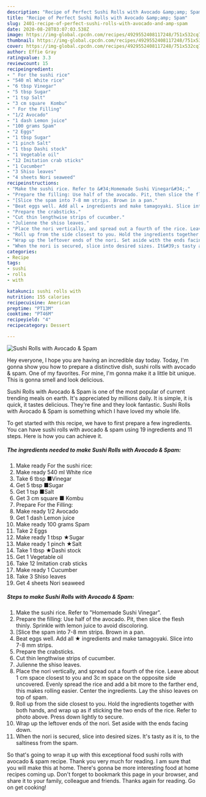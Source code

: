 ```yaml
---
description: "Recipe of Perfect Sushi Rolls with Avocado &amp;amp; Spam"
title: "Recipe of Perfect Sushi Rolls with Avocado &amp;amp; Spam"
slug: 2401-recipe-of-perfect-sushi-rolls-with-avocado-and-amp-spam
date: 2020-08-28T03:07:03.538Z
image: https://img-global.cpcdn.com/recipes/4929552408117248/751x532cq70/sushi-rolls-with-avocado-spam-recipe-main-photo.jpg
thumbnail: https://img-global.cpcdn.com/recipes/4929552408117248/751x532cq70/sushi-rolls-with-avocado-spam-recipe-main-photo.jpg
cover: https://img-global.cpcdn.com/recipes/4929552408117248/751x532cq70/sushi-rolls-with-avocado-spam-recipe-main-photo.jpg
author: Effie Gray
ratingvalue: 3.3
reviewcount: 15
recipeingredient:
- " For the sushi rice"
- "540 ml White rice"
- "6 tbsp Vinegar"
- "5 tbsp Sugar"
- "1 tsp Salt"
- "3 cm square  Kombu"
- " For the Filling"
- "1/2 Avocado"
- "1 dash Lemon juice"
- "100 grams Spam"
- "2 Eggs"
- "1 tbsp Sugar"
- "1 pinch Salt"
- "1 tbsp Dashi stock"
- "1 Vegetable oil"
- "12 Imitation crab sticks"
- "1 Cucumber"
- "3 Shiso leaves"
- "4 sheets Nori seaweed"
recipeinstructions:
- "Make the sushi rice. Refer to &#34;Homemade Sushi Vinegar&#34;."
- "Prepare the filling: Use half of the avocado. Pit, then slice the flesh thinly. Sprinkle with lemon juice to avoid discoloring."
- "[Slice the spam into 7-8 mm strips. Brown in a pan."
- "Beat eggs well. Add all ★ ingredients and make tamagoyaki. Slice into 7-8 mm strips."
- "Prepare the crabsticks."
- "Cut thin lengthwise strips of cucumber."
- "Julienne the shiso leaves."
- "Place the nori vertically, and spread out a fourth of the rice. Leave about 1 cm space closest to you and 3c m space on the opposite side uncovered. Evenly spread the rice and add a bit more to the farther end, this makes rolling easier. Center the ingredients. Lay the shiso leaves on top of spam."
- "Roll up from the side closest to you. Hold the ingredients together with both hands, and wrap up as if sticking the two ends of the rice. Refer to photo above. Press down lightly to secure."
- "Wrap up the leftover ends of the nori. Set aside with the ends facing down."
- "When the nori is secured, slice into desired sizes. It&#39;s tasty as it is, to the saltiness from the spam."
categories:
- Recipe
tags:
- sushi
- rolls
- with

katakunci: sushi rolls with 
nutrition: 155 calories
recipecuisine: American
preptime: "PT13M"
cooktime: "PT46M"
recipeyield: "4"
recipecategory: Dessert

---
```



![Sushi Rolls with Avocado &amp; Spam](https://img-global.cpcdn.com/recipes/4929552408117248/751x532cq70/sushi-rolls-with-avocado-spam-recipe-main-photo.jpg)

Hey everyone, I hope you are having an incredible day today. Today, I'm gonna show you how to prepare a distinctive dish, sushi rolls with avocado &amp; spam. One of my favorites. For mine, I'm gonna make it a little bit unique. This is gonna smell and look delicious.



Sushi Rolls with Avocado &amp; Spam is one of the most popular of current trending meals on earth. It's appreciated by millions daily. It is simple, it is quick, it tastes delicious. They're fine and they look fantastic. Sushi Rolls with Avocado &amp; Spam is something which I have loved my whole life.


To get started with this recipe, we have to first prepare a few ingredients. You can have sushi rolls with avocado &amp; spam using 19 ingredients and 11 steps. Here is how you can achieve it.

<!--inarticleads1-->

##### The ingredients needed to make Sushi Rolls with Avocado &amp; Spam:

1. Make ready  For the sushi rice:
1. Make ready 540 ml White rice
1. Take 6 tbsp ■Vinegar
1. Get 5 tbsp ■Sugar
1. Get 1 tsp ■Salt
1. Get 3 cm square ■ Kombu
1. Prepare  For the Filling:
1. Make ready 1/2 Avocado
1. Get 1 dash Lemon juice
1. Make ready 100 grams Spam
1. Take 2 Eggs
1. Make ready 1 tbsp ★Sugar
1. Make ready 1 pinch ★Salt
1. Take 1 tbsp ★Dashi stock
1. Get 1 Vegetable oil
1. Take 12 Imitation crab sticks
1. Make ready 1 Cucumber
1. Take 3 Shiso leaves
1. Get 4 sheets Nori seaweed




<!--inarticleads2-->

##### Steps to make Sushi Rolls with Avocado &amp; Spam:

1. Make the sushi rice. Refer to &#34;Homemade Sushi Vinegar&#34;.
1. Prepare the filling: Use half of the avocado. Pit, then slice the flesh thinly. Sprinkle with lemon juice to avoid discoloring.
1. [Slice the spam into 7-8 mm strips. Brown in a pan.
1. Beat eggs well. Add all ★ ingredients and make tamagoyaki. Slice into 7-8 mm strips.
1. Prepare the crabsticks.
1. Cut thin lengthwise strips of cucumber.
1. Julienne the shiso leaves.
1. Place the nori vertically, and spread out a fourth of the rice. Leave about 1 cm space closest to you and 3c m space on the opposite side uncovered. Evenly spread the rice and add a bit more to the farther end, this makes rolling easier. Center the ingredients. Lay the shiso leaves on top of spam.
1. Roll up from the side closest to you. Hold the ingredients together with both hands, and wrap up as if sticking the two ends of the rice. Refer to photo above. Press down lightly to secure.
1. Wrap up the leftover ends of the nori. Set aside with the ends facing down.
1. When the nori is secured, slice into desired sizes. It&#39;s tasty as it is, to the saltiness from the spam.




So that's going to wrap it up with this exceptional food sushi rolls with avocado &amp; spam recipe. Thank you very much for reading. I am sure that you will make this at home. There's gonna be more interesting food at home recipes coming up. Don't forget to bookmark this page in your browser, and share it to your family, colleague and friends. Thanks again for reading. Go on get cooking!
